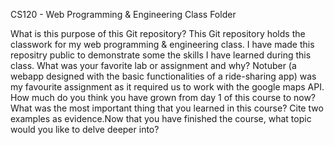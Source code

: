 CS120 - Web Programming & Engineering Class Folder

What is this purpose of this Git repository?
  This Git repository holds the classwork for my web programming & engineering class. I have made this repositry public to demonstrate some the skills I have learned during this class. 
What was your favorite lab or assignment and why?
  Notuber (a webapp designed with the basic functionalities of a ride-sharing app) was my favourite assignment as it required us to work with the google maps API. 
How much do you think you have grown from day 1 of this course to now?
What was the most important thing that you learned in this course? Cite two examples as evidence.Now that you have finished the course, what topic would you like to delve deeper into? 
